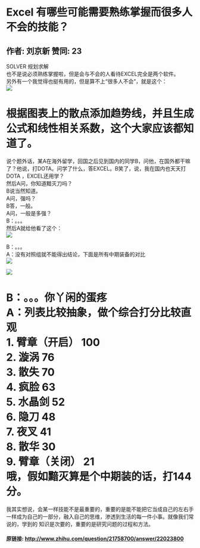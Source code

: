# Excel 有哪些可能需要熟练掌握而很多人不会的技能？
## 作者: 刘京新  赞同: 23
SOLVER 规划求解  
也不是说必须熟练掌握啦，但是会与不会的人看待EXCEL完全是两个软件。  
另外有一个我觉得也挺有用的，但是算不上“很多人不会”，就是这个：  
![](http://pic2.zhimg.com/8cc3b1d554f4609c47c53ae91c889df7_b.jpg)


根据图表上的散点添加趋势线，并且生成公式和线性相关系数，这个大家应该都知道了。  
================================================================  
说个题外话，某A在海外留学，回国之后见到国内的同学B，问他，在国外都干嘛了？他说，打DOTA。问学了什么，答EXCEL。B笑了，说，我在国内也天天打DOTA
，EXCEL还用学？  
然后A问，你知道黯灭刀吗？  
B说当然知道。  
A问，强吗？  
B答，一般。  
A问，一般是多强？  
B：。。。  
然后A就给他看了这个：  
![](http://pic4.zhimg.com/3ebadab2a4d0c8eeeb82dd2e5de62944_b.jpg)

 B：。。。  
A：没有对照组就不能得出结论，下面是所有中期装备的对比  
![](http://pic1.zhimg.com/ad8b61ef1da153bb6a74356bb85b329c_b.jpg)


![](http://pic4.zhimg.com/e88ae784e9fd635d9dd59ca56ecd7c0d_b.jpg)

 B：。。。你丫闲的蛋疼  
A：列表比较抽象，做个综合打分比较直观  
1\. 臂章（开启） 100  
2\. 漩涡 76  
3\. 散失 70  
4\. 疯脸 63  
5\. 水晶剑 52  
6\. 隐刀 48  
7\. 夜叉 41  
8\. 散华 30  
9\. 臂章（关闭） 21  
哦，假如黯灭算是个中期装的话，打144分。  
===================================================================  
我其实想说，会某一样技能不是最重要的，重要的是能不能把它当成自己的左右手一样成为自己的一部分，融入自己的思维，渗透到生活的每一件小事。就像我们常说的，学到的
知识是次要的，重要的是研究问题的过程和方法。

#### 原链接: http://www.zhihu.com/question/21758700/answer/22023800